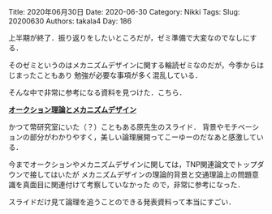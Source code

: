 ﻿Title: 2020年06月30日
Date: 2020-06-30
Category: Nikki
Tags: 
Slug: 20200630
Authors: takala4
Day: 186



上半期が終了．振り返りをしたいところだが，ゼミ準備で大変なのでなしにする．


そのゼミというのはメカニズムデザインに関する輪読ゼミなのだが，今季からはじまったこともあり
勉強が必要な事項が多く混乱している．


そんな中で非常に参考になる資料を見つけた．こちら．


**[オークション理論とメカニズムデザイン](http://bin.t.u-tokyo.ac.jp/summercamp2015/document/key_hara.pdf)**


かつて幣研究室にいた（？）こともある原先生のスライド．
背景やモチベーションの部分がわかりやすく，美しい論理展開ってこーゆーのだなあと感激している．


今までオークションやメカニズムデザインに関しては，TNP関連論文でトップダウンで接してはいたが
メカニズムデザインの理論的背景と交通理論上の問題意識を真面目に関連付けて考察していなかった
ので，非常に参考になった．


スライドだけ見て論理を追うことのできる発表資料って本当にすごい．